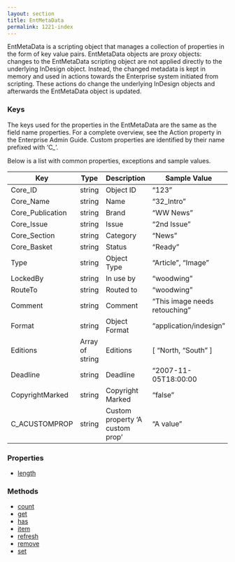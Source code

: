 ```yaml
---
layout: section
title: EntMetaData
permalink: 1221-index
---
```


EntMetaData is a scripting object that manages a collection of properties in the form of key value pairs. EntMetaData objects are
proxy objects: changes to the EntMetaData scripting object are not applied directly to the underlying InDesign object. Instead,
the changed metadata is kept in memory and used in actions towards the Enterprise system initiated from scripting. These
actions do change the underlying InDesign objects and afterwards the EntMetaData object is updated.

### Keys

The keys used for the properties in the EntMetaData are the same as the field name properties. For a complete overview, see the Action property in the Enterprise Admin Guide. Custom properties are identified by their name prefixed with ‘C_’. 

Below is a list with common properties, exceptions and sample values.

|Key |Type |Description |Sample Value|
|----|-----|------------|------------|
|Core_ID |string |Object ID |“123”|
|Core_Name |string |Name |“32_Intro”|
|Core_Publication |string |Brand |“WW News”|
|Core_Issue |string |Issue |“2nd Issue”|
|Core_Section |string |Category |“News”|
|Core_Basket |string |Status |“Ready”|
|Type |string |Object Type |“Article”, “Image”|
|LockedBy |string |In use by |“woodwing”|
|RouteTo |string |Routed to |“woodwing”|
|Comment |string |Comment |“This image needs retouching”|
|Format |string |Object Format |“application/indesign”|
|Editions |Array of string |Editions |[ “North, “South” ]|
|Deadline |string |Deadline |“2007-11-05T18:00:00|
|CopyrightMarked |string |Copyright Marked |“false”|
|C_ACUSTOMPROP |string |Custom property ‘A custom prop’ |“A value”|

### Properties

* [length](Properties/length.md)

### Methods

* [count](Methods/count.md)
* [get](Methods/get.md)
* [has](Methods/has.md)
* [item](Methods/item.md)
* [refresh](Methods/refresh.md)
* [remove](Methods/remove.md)
* [set](Methods/set.md)
